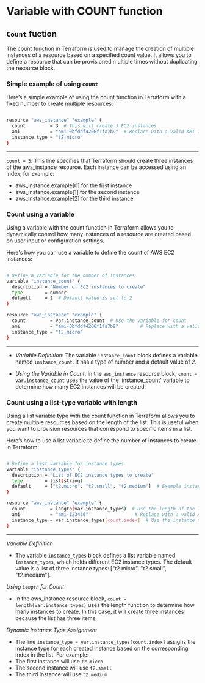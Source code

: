 # Variable with COUNT function

## `Count` fuction

The count function in Terraform is used to manage the creation of multiple instances of a resource based on a specified count value. It allows you to define a resource that can be provisioned multiple times without duplicating the resource block.

### Simple example of using `count`
Here’s a simple example of using the count function in Terraform with a fixed number to create multiple resources:

```sh

resource "aws_instance" "example" {
  count         = 3  # This will create 3 EC2 instances
  ami           = "ami-0bfddf4206f1fa7b9"  # Replace with a valid AMI ID
  instance_type = "t2.micro"
}
```
---
`count = 3`: This line specifies that Terraform should create three instances of the aws_instance resource.
Each instance can be accessed using an index, for example:
- aws_instance.example[0] for the first instance
- aws_instance.example[1] for the second instance
- aws_instance.example[2] for the third instance

### Count using a variable 
Using a variable with the count function in Terraform allows you to dynamically control how many instances of a resource are created based on user input or configuration settings.

Here's how you can use a variable to define the count of AWS EC2 instances:

```sh

# Define a variable for the number of instances
variable "instance_count" {
  description = "Number of EC2 instances to create"
  type        = number
  default     = 2  # Default value is set to 2
}

resource "aws_instance" "example" {
  count         = var.instance_count  # Use the variable for count
  ami           = "ami-0bfddf4206f1fa7b9"        # Replace with a valid AMI ID
  instance_type = "t2.micro"
}

```
---

- *Variable Definition*: The variable `instance_count` block defines a variable named `instance_count`. It has a type of number and a default value of 2.

- *Using the Variable in Count*: In the `aws_instance` resource block, `count = var.instance_count` uses the value of the 'instance_count' variable to determine how many EC2 instances will be created.


### Count using a list-type variable with length

Using a list variable type with the count function in Terraform allows you to create multiple resources based on the length of the list. This is useful when you want to provision resources that correspond to specific items in a list.

Here’s how to use a list variable to define the number of instances to create in Terraform:

```sh

# Define a list variable for instance types
variable "instance_types" {
  description = "List of EC2 instance types to create"
  type        = list(string)
  default     = ["t2.micro", "t2.small", "t2.medium"]  # Example instance types
}

resource "aws_instance" "example" {
  count         = length(var.instance_types)  # Use the length of the list for count
  ami           = "ami-123456"                 # Replace with a valid AMI ID
  instance_type = var.instance_types[count.index]  # Use the instance type from the list
}

```
---


*Variable Definition*
- The variable `instance_types` block defines a list variable named `instance_types`, which holds different EC2 instance types. 
The default value is a list of three instance types: ["t2.micro", "t2.small", "t2.medium"].

*Using `Length` for Count*
- In the aws_instance resource block, `count = length(var.instance_types)` uses the length function to determine how many instances to create. 
In this case, it will create three instances because the list has three items.

*Dynamic Instance Type Assignment*
- The line `instance_type = var.instance_types[count.index]` assigns the instance type for each created instance based on the corresponding index in the list. For example:
 - The first instance will use `t2.micro`
 - The second instance will use `t2.small`
 - The third instance will use `t2.medium`
